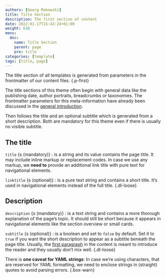 ```yaml
---
authors: [Georg Makowski]
title: Title Section
description: The first section of content 
date: 2022-01-17T15:42:24+01:00 
weight: 610
menu:
  doc:
    name: Title Section
    parent: page
    pre: title
categories: [template]
tags: [title, page]
---
```


The title section of all templates is generated from parameters in the frontmatter of our content files.
{.p-first}
<!--more-->

The title sections of this theme often begin with general data like the publishing date, author portraits, breadcrumbs or taxonomies. The frontmatter parameters for this meta-information have already been discussed in the [general introduction](/doc/intro).

Then follows the title and an optional subtitle which is generated from a short description. Both are mandatory for this theme even if there is usually no visible subtitle.

## The title

`title` {s (mandatory)}
: is a string and its value contains the page title. It may include inline markup or replacement codes. In case we use any markup, we **need to** provide an additional link title with pure text for navigational elements.

`linktitle` {s (optional)}
: is a pure text string and contains a short title. It’s used in navigational elements instead of the full title.
{.dl-loose}

## Description

`description` {s (mandatory)}
: is a text string and contains a more thorough explanation of the page’s topic. It should still be short because it appears in navigational elements like the section overview or small cards.

`subtitle` {s (optional)}
: is a boolean and set to `false` by default. Set it to `true` if you want the short description to appear as a subtitle beneath the page title. Usually, the [first paragraph](standfirst) in the content is meant to introduce the reader and they usually don’t mix well.
{.dl-loose}

There is **one caveat for YAML strings**: In case we’re using characters, that are reserved for YAML formatting, we need to enclose strings in (straight) quotes to avoid parsing errors.
{.box-warn}